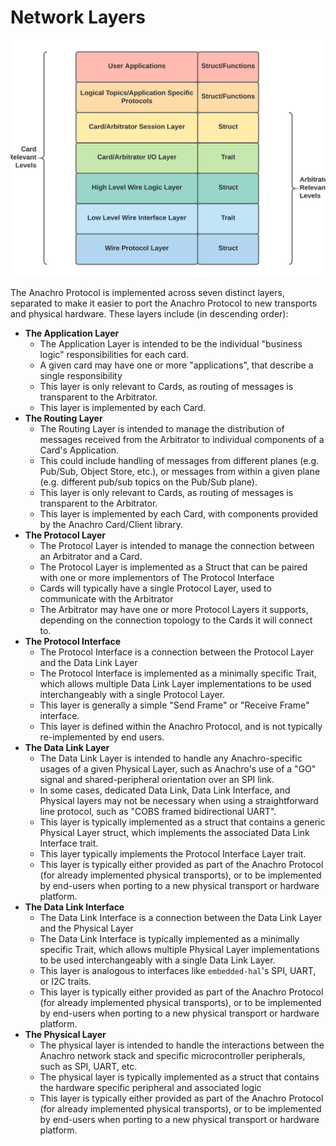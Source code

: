 # Network Layers

![A diagram of the Anachro Protocol Layers](../images/anachro-network-stack.png)

The Anachro Protocol is implemented across seven distinct layers, separated to make it easier to port the Anachro Protocol to new transports and physical hardware. These layers include (in descending order):

* **The Application Layer**
    * The Application Layer is intended to be the individual "business logic" responsibilities for each card.
    * A given card may have one or more "applications", that describe a single responsibility
    * This layer is only relevant to Cards, as routing of messages is transparent to the Arbitrator.
    * This layer is implemented by each Card.
* **The Routing Layer**
    * The Routing Layer is intended to manage the distribution of messages received from the Arbitrator to individual components of a Card's Application.
    * This could include handling of messages from different planes (e.g. Pub/Sub, Object Store, etc.), or messages from within a given plane (e.g. different pub/sub topics on the Pub/Sub plane).
    * This layer is only relevant to Cards, as routing of messages is transparent to the Arbitrator.
    * This layer is implemented by each Card, with components provided by the Anachro Card/Client library.
* **The Protocol Layer**
    * The Protocol Layer is intended to manage the connection between an Arbitrator and a Card.
    * The Protocol Layer is implemented as a Struct that can be paired with one or more implementors of The Protocol Interface
    * Cards will typically have a single Protocol Layer, used to communicate with the Arbitrator
    * The Arbitrator may have one or more Protocol Layers it supports, depending on the connection topology to the Cards it will connect to.
* **The Protocol Interface**
    * The Protocol Interface is a connection between the Protocol Layer and the Data Link Layer
    * The Protocol Interface is implemented as a minimally specific Trait, which allows multiple Data Link Layer implementations to be used interchangeably with a single Protocol Layer.
    * This layer is generally a simple "Send Frame" or "Receive Frame" interface.
    * This layer is defined within the Anachro Protocol, and is not typically re-implemented by end users.
* **The Data Link Layer**
    * The Data Link Layer is intended to handle any Anachro-specific usages of a given Physical Layer, such as Anachro's use of a "GO" signal and shared-peripheral orientation over an SPI link.
    * In some cases, dedicated Data Link, Data Link Interface, and Physical layers may not be necessary when using a straightforward line protocol, such as "COBS framed bidirectional UART".
    * This layer is typically implemented as a struct that contains a generic Physical Layer struct, which implements the associated Data Link Interface trait.
    * This layer typically implements the Protocol Interface Layer trait.
    * This layer is typically either provided as part of the Anachro Protocol (for already implemented physical transports), or to be implemented by end-users when porting to a new physical transport or hardware platform.
* **The Data Link Interface**
    * The Data Link Interface is a connection between the Data Link Layer and the Physical Layer
    * The Data Link Interface is typically implemented as a minimally specific Trait, which allows multiple Physical Layer implementations to be used interchangeably with a single Data Link Layer.
    * This layer is analogous to interfaces like `embedded-hal`'s SPI, UART, or I2C traits.
    * This layer is typically either provided as part of the Anachro Protocol (for already implemented physical transports), or to be implemented by end-users when porting to a new physical transport or hardware platform.
* **The Physical Layer**
    * The physical layer is intended to handle the interactions between the Anachro network stack and specific microcontroller peripherals, such as SPI, UART, etc.
    * The physical layer is typically implemented as a struct that contains the hardware specific peripheral and associated logic
    * This layer is typically either provided as part of the Anachro Protocol (for already implemented physical transports), or to be implemented by end-users when porting to a new physical transport or hardware platform.
